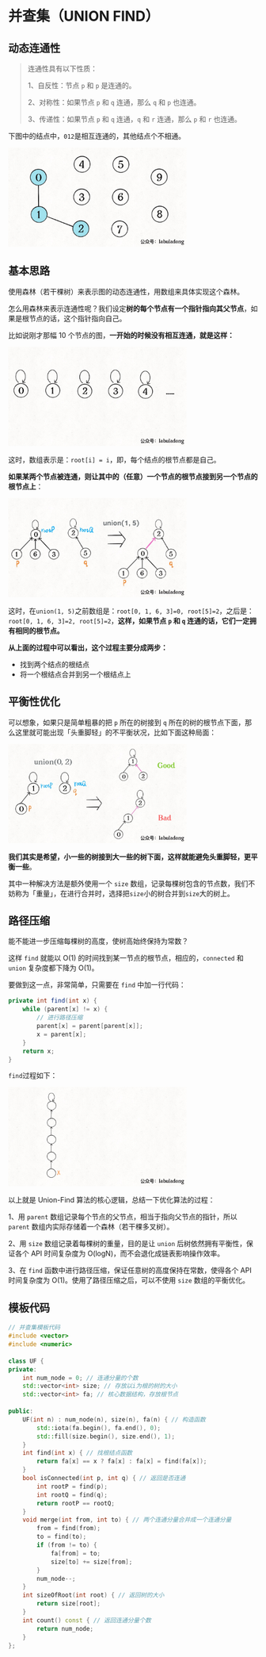 # 并查集（UNION FIND）

## 动态连通性

> 连通性具有以下性质：
>
> 1、自反性：节点 `p` 和 `p` 是连通的。
>
> 2、对称性：如果节点 `p` 和 `q` 连通，那么 `q` 和 `p` 也连通。
>
> 3、传递性：如果节点 `p` 和 `q` 连通，`q` 和 `r` 连通，那么 `p` 和 `r` 也连通。

下图中的结点中，`012`是相互连通的，其他结点个不相通。

<img src="images/并查集1.jpg" height="200" width="360">

## 基本思路

使用森林（若干棵树）来表示图的动态连通性，用数组来具体实现这个森林。

怎么用森林来表示连通性呢？我们设定**树的每个节点有一个指针指向其父节点**，如果是根节点的话，这个指针指向自己。

比如说刚才那幅 10 个节点的图，**一开始的时候没有相互连通，就是这样：**

<img src="images/并查集2.jpg" height="200" width="360">

这时，数组表示是：`root[i] = i`，即，每个结点的根节点都是自己。

**如果某两个节点被连通，则让其中的（任意）一个节点的根节点接到另一个节点的根节点上**：

<img src="images/并查集3.jpg" height="200" width="360">

这时，在`union(1, 5)`之前数组是：`root[0, 1, 6, 3]=0, root[5]=2`，之后是：`root[0, 1, 6, 3]=2, root[5]=2`，**这样，如果节点 `p` 和 `q` 连通的话，它们一定拥有相同的根节点。**

**从上面的过程中可以看出，这个过程主要分成两步：**

- 找到两个结点的根结点
- 将一个根结点合并到另一个根结点上

## 平衡性优化

可以想象，如果只是简单粗暴的把 `p` 所在的树接到 `q` 所在的树的根节点下面，那么这里就可能出现「头重脚轻」的不平衡状况，比如下面这种局面：

<img src="images/并查集4.jpg" height="200" width="360">

**我们其实是希望，小一些的树接到大一些的树下面，这样就能避免头重脚轻，更平衡一些**。

其中一种解决方法是额外使用一个 `size` 数组，记录每棵树包含的节点数，我们不妨称为「重量」，在进行合并时，选择把`size`小的树合并到`size`大的树上。

## 路径压缩

能不能进一步压缩每棵树的高度，使树高始终保持为常数？

这样 `find` 就能以 O(1) 的时间找到某一节点的根节点，相应的，`connected` 和 `union` 复杂度都下降为 O(1)。

要做到这一点，非常简单，只需要在 `find` 中加一行代码：

```Java
private int find(int x) {
    while (parent[x] != x) {
        // 进行路径压缩
        parent[x] = parent[parent[x]];
        x = parent[x];
    }
    return x;
}
```

`find`过程如下：

<img src="images/并查集.gif" height="200" width="360">

以上就是 Union-Find 算法的核心逻辑，总结一下优化算法的过程：

1、用 `parent` 数组记录每个节点的父节点，相当于指向父节点的指针，所以 `parent` 数组内实际存储着一个森林（若干棵多叉树）。

2、用 `size` 数组记录着每棵树的重量，目的是让 `union` 后树依然拥有平衡性，保证各个 API 时间复杂度为 O(logN)，而不会退化成链表影响操作效率。

3、在 `find` 函数中进行路径压缩，保证任意树的高度保持在常数，使得各个 API 时间复杂度为 O(1)。使用了路径压缩之后，可以不使用 `size` 数组的平衡优化。

## 模板代码

```c++
// 并查集模板代码
#include <vector>
#include <numeric>

class UF {
private:
    int num_node = 0; // 连通分量的个数
    std::vector<int> size; // 存放以i为根的树的大小
    std::vector<int> fa; // 核心数据结构，存放根节点

public:
    UF(int n) : num_node(n), size(n), fa(n) { // 构造函数
        std::iota(fa.begin(), fa.end(), 0);
        std::fill(size.begin(), size.end(), 1);
    }
    int find(int x) { // 找根结点函数
        return fa[x] == x ? fa[x] : fa[x] = find(fa[x]);
    }
    bool isConnected(int p, int q) { // 返回是否连通
        int rootP = find(p);
        int rootQ = find(q);
        return rootP == rootQ;
    }
    void merge(int from, int to) { // 两个连通分量合并成一个连通分量
        from = find(from);
        to = find(to);
        if (from != to) {
            fa[from] = to;
            size[to] += size[from];
        }
        num_node--;
    }
    int sizeOfRoot(int root) { // 返回树的大小
        return size[root];
    }
    int count() const { // 返回连通分量个数
        return num_node;
    }
};
```

